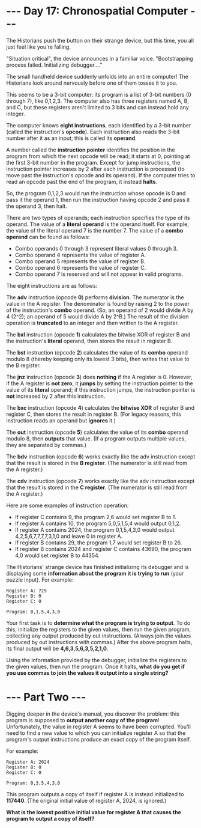 # --- Day 17: Chronospatial Computer ---
The Historians push the button on their strange device, but this time, you all just feel like you're falling.

"Situation critical", the device announces in a familiar voice. "Bootstrapping process failed. Initializing debugger...."

The small handheld device suddenly unfolds into an entire computer! The Historians look around nervously before one of them tosses it to you.

This seems to be a 3-bit computer: its program is a list of 3-bit numbers (0 through 7), like 0,1,2,3. The computer also has three registers named A, B, and C, but these registers aren't limited to 3 bits and can instead hold any integer.

The computer knows **eight instructions**, each identified by a 3-bit number (called the instruction's **opcode**). Each instruction also reads the 3-bit number after it as an input; this is called its **operand**.

A number called the **instruction pointer** identifies the position in the program from which the next opcode will be read; it starts at 0, pointing at the first 3-bit number in the program. Except for jump instructions, the instruction pointer increases by 2 after each instruction is processed (to move past the instruction's opcode and its operand). If the computer tries to read an opcode past the end of the program, it instead **halts**.

So, the program 0,1,2,3 would run the instruction whose opcode is 0 and pass it the operand 1, then run the instruction having opcode 2 and pass it the operand 3, then halt.

There are two types of operands; each instruction specifies the type of its operand. The value of a **literal operand** is the operand itself. For example, the value of the literal operand 7 is the number 7. The value of a **combo operand** can be found as follows:

  - Combo operands 0 through 3 represent literal values 0 through 3.
  - Combo operand 4 represents the value of register A.
  - Combo operand 5 represents the value of register B.
  - Combo operand 6 represents the value of register C.
  - Combo operand 7 is reserved and will not appear in valid programs.

The eight instructions are as follows:

The **adv** instruction (opcode **0**) performs **division**. The numerator is the value in the A register. The denominator is found by raising 2 to the power of the instruction's **combo** operand. (So, an operand of 2 would divide A by 4 (2^2); an operand of 5 would divide A by 2^B.) The result of the division operation is **truncated** to an integer and then written to the A register.

The **bxl** instruction (opcode **1**) calculates the bitwise XOR of register B and the instruction's **literal** operand, then stores the result in register B.

The **bst** instruction (opcode **2**) calculates the value of its **combo** operand modulo 8 (thereby keeping only its lowest 3 bits), then writes that value to the B register.

The **jnz** instruction (opcode **3**) does **nothing** if the A register is 0. However, if the A register is **not zero**, it **jumps** by setting the instruction pointer to the value of its **literal** operand; if this instruction jumps, the instruction pointer is **not** increased by 2 after this instruction.

The **bxc** instruction (opcode **4**) calculates the **bitwise XOR** of register B and register C, then stores the result in register B. (For legacy reasons, this instruction reads an operand but **ignores** it.)

The **out** instruction (opcode **5**) calculates the value of its **combo** operand modulo 8, then **outputs** that value. (If a program outputs multiple values, they are separated by commas.)

The **bdv** instruction (opcode **6**) works exactly like the adv instruction except that the result is stored in the **B register**. (The numerator is still read from the A register.)

The **cdv** instruction (opcode **7**) works exactly like the adv instruction except that the result is stored in the **C register**. (The numerator is still read from the A register.)

Here are some examples of instruction operation:

  - If register C contains 9, the program 2,6 would set register B to 1.
  - If register A contains 10, the program 5,0,5,1,5,4 would output 0,1,2.
  - If register A contains 2024, the program 0,1,5,4,3,0 would output 4,2,5,6,7,7,7,7,3,1,0 and leave 0 in register A.
  - If register B contains 29, the program 1,7 would set register B to 26.
  - If register B contains 2024 and register C contains 43690, the program 4,0 would set register B to 44354.

The Historians' strange device has finished initializing its debugger and is displaying some **information about the program it is trying to run** (your puzzle input). For example:

    Register A: 729
    Register B: 0
    Register C: 0

    Program: 0,1,5,4,3,0

Your first task is to **determine what the program is trying to output**. To do this, initialize the registers to the given values, then run the given program, collecting any output produced by out instructions. (Always join the values produced by out instructions with commas.) After the above program halts, its final output will be **4,6,3,5,6,3,5,2,1,0**.

Using the information provided by the debugger, initialize the registers to the given values, then run the program. Once it halts, **what do you get if you use commas to join the values it output into a single string?**

# --- Part Two ---
Digging deeper in the device's manual, you discover the problem: this program is supposed to **output another copy of the program**! Unfortunately, the value in register A seems to have been corrupted. You'll need to find a new value to which you can initialize register A so that the program's output instructions produce an exact copy of the program itself.

For example:

    Register A: 2024
    Register B: 0
    Register C: 0

    Program: 0,3,5,4,3,0

This program outputs a copy of itself if register A is instead initialized to **117440**. (The original initial value of register A, 2024, is ignored.)

**What is the lowest positive initial value for register A that causes the program to output a copy of itself?**


